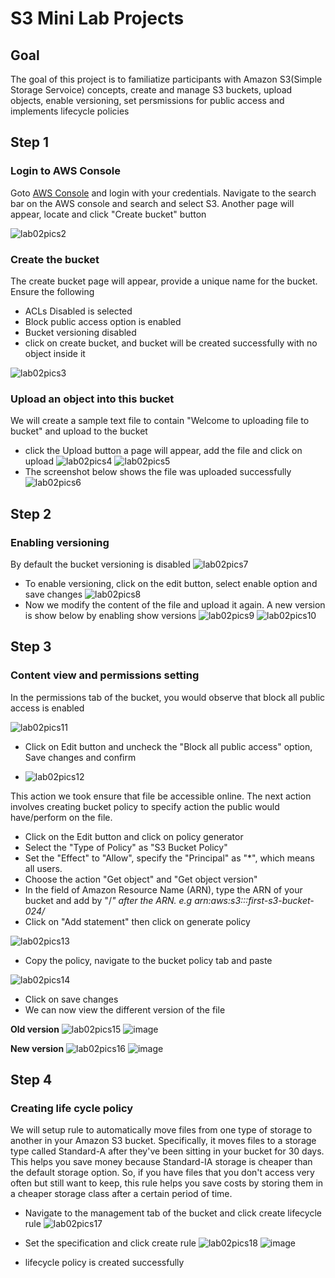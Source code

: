 # S3 Mini Lab Projects

## Goal
The goal of this project is to familiatize participants with Amazon S3(Simple Storage Servoice) concepts, create and manage S3 buckets, upload objects, enable versioning, set persmissions for public access and implements lifecycle policies

## Step 1
### Login to AWS Console
Goto [AWS Console](https://console.aws.amazon.com/) and login with your credentials. Navigate to the search bar on the AWS console and search and select S3. Another page will appear, locate and click "Create bucket" button

![lab02pics2](images/lab02pics2.png)

### Create the bucket
The create bucket page will appear, provide a unique name for the bucket. Ensure the following
- ACLs Disabled is selected
- Block public access option is enabled
- Bucket versioning disabled
- click on create bucket, and bucket will be created successfully with no object inside it

![lab02pics3](images/lab02pics3.png)

### Upload an object into this bucket
We will create a sample text file to contain "Welcome to uploading file to bucket" and upload to the bucket
- click the Upload button a page will appear, add the file and click on upload
  ![lab02pics4](images/lab02pics4.png)
  ![lab02pics5](images/lab02pics5.png)
- The screenshot below shows the file was uploaded successfully
   ![lab02pics6](images/lab02pics6.png)

## Step 2
### Enabling versioning
By default the bucket versioning is disabled
![lab02pics7](images/lab02pics7.png)
- To enable versioning, click on the edit button, select enable option and save changes
 ![lab02pics8](images/lab02pics8.png)
- Now we modify the content of the file and upload it again. A new version is show below by enabling show versions
  ![lab02pics9](images/lab02pics9.png)
  ![lab02pics10](images/lab02pics10.png)
  
## Step 3
### Content view and permissions setting
In the permissions tab of the bucket, you would observe that block all public access is enabled

![lab02pics11](images/lab02pics11.png)
- Click on Edit button and uncheck the "Block all public access" option, Save changes and confirm
  
- ![lab02pics12](images/lab02pics12.png)

This action we took ensure that file be accessible online. The next action involves creating bucket policy to specify action the public would have/perform on the file. 
- Click on the Edit button and click on policy generator
- Select the "Type of Policy" as "S3 Bucket Policy"
- Set the "Effect" to "Allow", specify the "Principal" as "*", which means all users.
- Choose the action "Get object" and "Get object version"
- In the field of Amazon Resource Name (ARN), type the ARN of your bucket and add by "/*" after the ARN. e.g arn:aws:s3:::first-s3-bucket-024/*
- Click on "Add statement" then click on generate policy
  
![lab02pics13](images/lab02pics13.png)
- Copy the policy, navigate to the bucket policy tab and paste
  
![lab02pics14](images/lab02pics14.png)
- Click on save changes
- We can now view the different version of the file
  
**Old version**
![lab02pics15](https://github.com/user-attachments/assets/e97525a4-fb2f-457d-8b87-60c7668d5ee6)
![image](https://github.com/user-attachments/assets/c6e5f503-4052-4038-97a1-db3b3c8c3f3e)

**New version**
![lab02pics16](https://github.com/user-attachments/assets/e2187760-5fb3-4cde-b2d6-a20380de4cfb)
![image](https://github.com/user-attachments/assets/6ea98c90-e02e-40bf-bbbe-3b2e5ac670b6)

## Step 4
### Creating life cycle policy
We will setup rule to automatically move files from one type of storage to another in your Amazon S3 bucket. Specifically, it moves files to a storage type called Standard-A after they've been sitting in your bucket for 30 days. This helps you save money because Standard-IA storage is cheaper than the default storage option. So, if you have files that you don't access very often but still want to keep, this rule helps you save costs by storing them in a cheaper storage class after a certain period of time.

- Navigate to the management tab of the bucket and click create lifecycle rule
  ![lab02pics17](images/lab02pics17.png)
- Set the specification and click create rule
  ![lab02pics18](images/lab02pics18.png)
  ![image](https://github.com/user-attachments/assets/b8c1a0b4-9e78-4c9d-9406-873d137b85fa)

- lifecycle policy is created successfully

  
